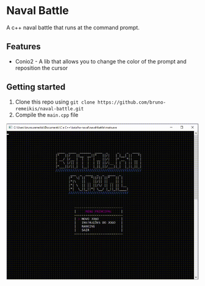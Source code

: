 # Naval Battle
A c++ naval battle that runs at the command prompt.

## Features
- Conio2 - A lib that allows you to change the color of the prompt and reposition the cursor

## Getting started
1. Clone this repo using `git clone https://github.com/bruno-remeikis/naval-battle.git`
2. Compile the `main.cpp` file

![Main gif](naval-battle-main.gif)
